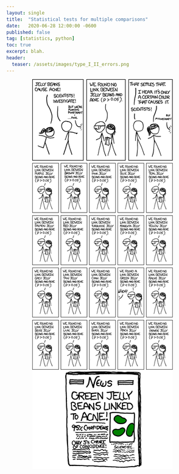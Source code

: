 ```yaml
---
layout: single
title:  "Statistical tests for multiple comparisons"
date:   2020-06-28 12:00:00 -0600
published: false
tag: [statistics, python]
toc: true
excerpt: blah.  
header:
  teaser: /assets/images/type_I_II_errors.png
---
```

<figure>
<center>
<a href="/assets/images/significant_xkcd.png"><img src="/assets/images/significant_xkcd.png"></a>
</center>
</figure>








